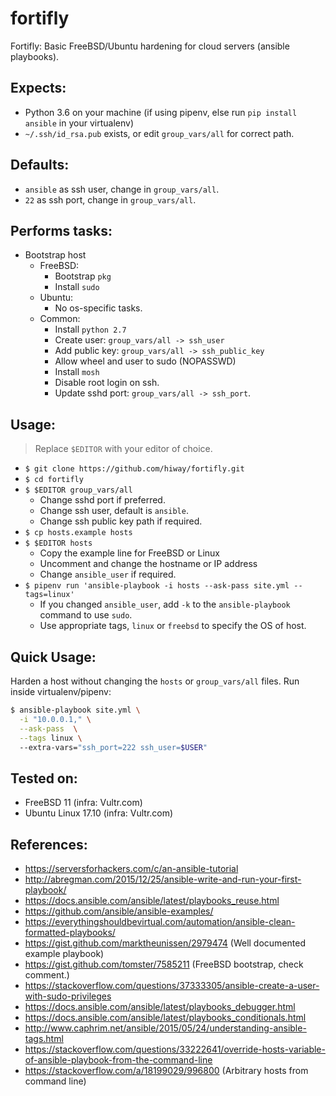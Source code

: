 # fortifly

Fortifly: Basic FreeBSD/Ubuntu hardening for cloud servers (ansible playbooks).

## Expects:

- Python 3.6 on your machine (if using pipenv, else run `pip install ansible` in your virtualenv)
- `~/.ssh/id_rsa.pub` exists, or edit `group_vars/all` for correct path.

## Defaults:

- `ansible` as ssh user, change in `group_vars/all`.
- `22` as ssh port, change in `group_vars/all`.

## Performs tasks:

- Bootstrap host
  - FreeBSD:
    - Bootstrap `pkg`
    - Install `sudo`    
  - Ubuntu:
    - No os-specific tasks.
  - Common:
    - Install `python 2.7`
    - Create user: `group_vars/all -> ssh_user`
    - Add public key: `group_vars/all -> ssh_public_key`
    - Allow wheel and user to sudo (NOPASSWD)
    - Install `mosh`
    - Disable root login on ssh.
    - Update sshd port: `group_vars/all -> ssh_port`.

## Usage:

> Replace `$EDITOR` with your editor of choice.

- `$ git clone https://github.com/hiway/fortifly.git`
- `$ cd fortifly`
- `$ $EDITOR group_vars/all`
  - Change sshd port if preferred.
  - Change ssh user, default is `ansible`.
  - Change ssh public key path if required.
- `$ cp hosts.example hosts`
- `$ $EDITOR hosts`
  - Copy the example line for FreeBSD or Linux
  - Uncomment and change the hostname or IP address
  - Change `ansible_user` if required.
- `$ pipenv run 'ansible-playbook -i hosts --ask-pass site.yml --tags=linux'`
  - If you changed `ansible_user`, add `-k` to the `ansible-playbook` command to use `sudo`.
  - Use appropriate tags, `linux` or `freebsd` to specify the OS of host.

## Quick Usage:

Harden a host without changing the `hosts` or `group_vars/all` files. Run inside virtualenv/pipenv: 

```bash
$ ansible-playbook site.yml \
  -i "10.0.0.1," \
  --ask-pass  \
  --tags linux \ 
  --extra-vars="ssh_port=222 ssh_user=$USER"
```


## Tested on:

- FreeBSD 11 (infra: Vultr.com)
- Ubuntu Linux 17.10 (infra: Vultr.com) 


## References:

- https://serversforhackers.com/c/an-ansible-tutorial
- http://abregman.com/2015/12/25/ansible-write-and-run-your-first-playbook/
- https://docs.ansible.com/ansible/latest/playbooks_reuse.html
- https://github.com/ansible/ansible-examples/
- https://everythingshouldbevirtual.com/automation/ansible-clean-formatted-playbooks/
- https://gist.github.com/marktheunissen/2979474 (Well documented example playbook)
- https://gist.github.com/tomster/7585211 (FreeBSD bootstrap, check comment.)
- https://stackoverflow.com/questions/37333305/ansible-create-a-user-with-sudo-privileges
- https://docs.ansible.com/ansible/latest/playbooks_debugger.html
- https://docs.ansible.com/ansible/latest/playbooks_conditionals.html 
- http://www.caphrim.net/ansible/2015/05/24/understanding-ansible-tags.html
- https://stackoverflow.com/questions/33222641/override-hosts-variable-of-ansible-playbook-from-the-command-line
- https://stackoverflow.com/a/18199029/996800 (Arbitrary hosts from command line)